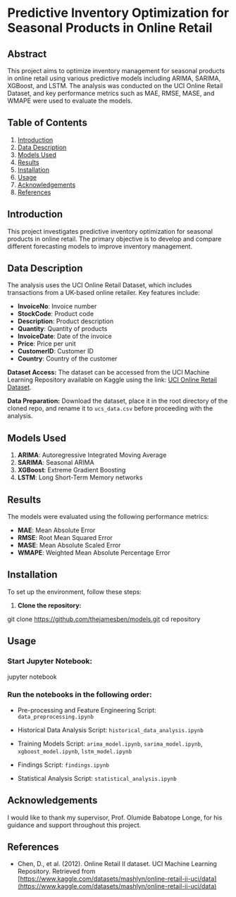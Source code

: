 # Predictive Inventory Optimization for Seasonal Products in Online Retail

## Abstract
This project aims to optimize inventory management for seasonal products in online retail using various predictive models including ARIMA, SARIMA, XGBoost, and LSTM. The analysis was conducted on the UCI Online Retail Dataset, and key performance metrics such as MAE, RMSE, MASE, and WMAPE were used to evaluate the models.

## Table of Contents
1. [Introduction](#Introduction)
2. [Data Description](#Data-Description)
3. [Models Used](#Models-Used)
4. [Results](#Results)
5. [Installation](#Installation)
5. [Usage](#Usage)
6. [Acknowledgements](#Acknowledgements)
7. [References](#References)

## Introduction
This project investigates predictive inventory optimization for seasonal products in online retail. The primary objective is to develop and compare different forecasting models to improve inventory management.

## Data Description
The analysis uses the UCI Online Retail Dataset, which includes transactions from a UK-based online retailer. Key features include:
- **InvoiceNo**: Invoice number
- **StockCode**: Product code
- **Description**: Product description
- **Quantity**: Quantity of products
- **InvoiceDate**: Date of the invoice
- **Price**: Price per unit
- **CustomerID**: Customer ID
- **Country**: Country of the customer

**Dataset Access:**
The dataset can be accessed from the UCI Machine Learning Repository available on Kaggle using the link: [UCI Online Retail Dataset](https://archive.ics.uci.edu/ml/datasets/online+retail).

**Data Preparation:**
Download the dataset, place it in the root directory of the cloned repo, and rename it to `ucs_data.csv` before proceeding with the analysis.

## Models Used
1. **ARIMA**: Autoregressive Integrated Moving Average
2. **SARIMA**: Seasonal ARIMA
3. **XGBoost**: Extreme Gradient Boosting
4. **LSTM**: Long Short-Term Memory networks

## Results
The models were evaluated using the following performance metrics:
- **MAE**: Mean Absolute Error
- **RMSE**: Root Mean Squared Error
- **MASE**: Mean Absolute Scaled Error
- **WMAPE**: Weighted Mean Absolute Percentage Error

## Installation
To set up the environment, follow these steps:

1. **Clone the repository:**

git clone https://github.com/thejamesben/models.git
cd repository

## Usage
### Start Jupyter Notebook:

jupyter notebook

### Run the notebooks in the following order:
- Pre-processing and Feature Engineering Script: `data_preprocessing.ipynb`

- Historical Data Analysis Script: `historical_data_analysis.ipynb`
- Training Models Script:
`arima_model.ipynb`, 
`sarima_model.ipynb`, 
`xgboost_model.ipynb`, 
`lstm_model.ipynb`
- Findings Script: `findings.ipynb`
- Statistical Analysis Script: `statistical_analysis.ipynb`

## Acknowledgements
I would like to thank my supervisor, Prof. Olumide Babatope Longe, for his guidance and support throughout this project.


## References
- Chen, D., et al. (2012). Online Retail II dataset. UCI Machine Learning Repository. Retrieved from [https://www.kaggle.com/datasets/mashlyn/online-retail-ii-uci/data](https://www.kaggle.com/datasets/mashlyn/online-retail-ii-uci/data)
